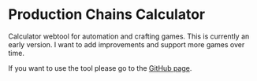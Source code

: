 # Production Chains Calculator
Calculator webtool for automation and crafting games. This is currently an early version. I want to add improvements and support more games over time.

If you want to use the tool please go to the [GitHub page](kylesky.github.io/production-chains-calculator/).